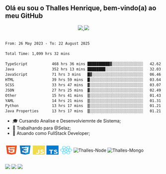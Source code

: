 ## Olá eu sou o Thalles Henrique, bem-vindo(a) ao meu GitHub

<div align="center">
  <a href="https://github.com/Thalles-HsA">
  <img height="180em" src="https://github-readme-stats.vercel.app/api?username=Thalles-HsA&show_icons=true&theme=radical&include_all_commits=true&count_private=true"/>
  <img height="180em" src="https://github-readme-stats.vercel.app/api/top-langs/?username=Thalles-HsA&exclude_repo=github-readme-stats,Pong,Freeway-JS&langs_count=5&theme=radical"/>
</div><br>
  
  <!--START_SECTION:waka-->

```txt
From: 26 May 2023 - To: 22 August 2025

Total Time: 1,099 hrs 32 mins

TypeScript           468 hrs 36 mins ██████████▓░░░░░░░░░░░░░░   42.62 %
Java                 352 hrs 13 mins ████████░░░░░░░░░░░░░░░░░   32.03 %
JavaScript           71 hrs 3 mins   █▓░░░░░░░░░░░░░░░░░░░░░░░   06.46 %
HTML                 39 hrs 59 mins  █░░░░░░░░░░░░░░░░░░░░░░░░   03.64 %
SCSS                 33 hrs 47 mins  ▓░░░░░░░░░░░░░░░░░░░░░░░░   03.07 %
JSON                 27 hrs 25 mins  ▓░░░░░░░░░░░░░░░░░░░░░░░░   02.49 %
Other                15 hrs 41 mins  ▒░░░░░░░░░░░░░░░░░░░░░░░░   01.43 %
YAML                 14 hrs 21 mins  ▒░░░░░░░░░░░░░░░░░░░░░░░░   01.31 %
Python               13 hrs 17 mins  ▒░░░░░░░░░░░░░░░░░░░░░░░░   01.21 %
Java Properties      13 hrs 17 mins  ▒░░░░░░░░░░░░░░░░░░░░░░░░   01.21 %
```

<!--END_SECTION:waka-->

  - 🎓 Cursando Analise e Desenvolviemnte de Sistema;
  - 🌱 Trabalhando para @Selaz;
  - 🎯 Atuando como FullStack Developer;
 
<div style="display: inline_block"><br>
  <img align="center" alt="Thalles-HTML" height="30" width="40" src="https://raw.githubusercontent.com/devicons/devicon/master/icons/html5/html5-original.svg">
  <img align="center" alt="Thalles-CSS" height="30" width="40" src="https://raw.githubusercontent.com/devicons/devicon/master/icons/css3/css3-original.svg">
  <img align="center" alt="Thalles-Js" height="30" width="40" src="https://raw.githubusercontent.com/devicons/devicon/master/icons/javascript/javascript-plain.svg">
  <img align="center" alt="Thalles-Ts" height="30" width="40" src="https://raw.githubusercontent.com/devicons/devicon/master/icons/typescript/typescript-plain.svg">
  <img align="center" alt="Thalles-React" height="30" width="40" src="https://raw.githubusercontent.com/devicons/devicon/master/icons/react/react-original.svg">
  <img align="center" alt="Thalles-Node" height="30" width="40" src="https://cdn.jsdelivr.net/gh/devicons/devicon/icons/nodejs/nodejs-original.svg" />
  <img align="center" alt="Thalles-Mongo" height="30" width="40" src="https://cdn.jsdelivr.net/gh/devicons/devicon/icons/mongodb/mongodb-original.svg" />
  
</div>

 ##
  
<div>
  <a href="https://www.linkedin.com/in/thalles-hsa" target="_blank"><img src="https://img.shields.io/badge/-LinkedIn-%230077B5?style=for-the-badge&logo=linkedin&logoColor=white" target="_blank"></a> 
  <a href="https://instagram.com/thalleshsa" target="_blank"><img src="https://img.shields.io/badge/-Instagram-%23E4405F?style=for-the-badge&logo=instagram&logoColor=white" target="_blank"></a>
  <a href = "mailto:thsa.henrique@gmail.com"><img src="https://img.shields.io/badge/-Gmail-%23333?style=for-the-badge&logo=gmail&logoColor=white" target="_blank"></a>
   
</div>
